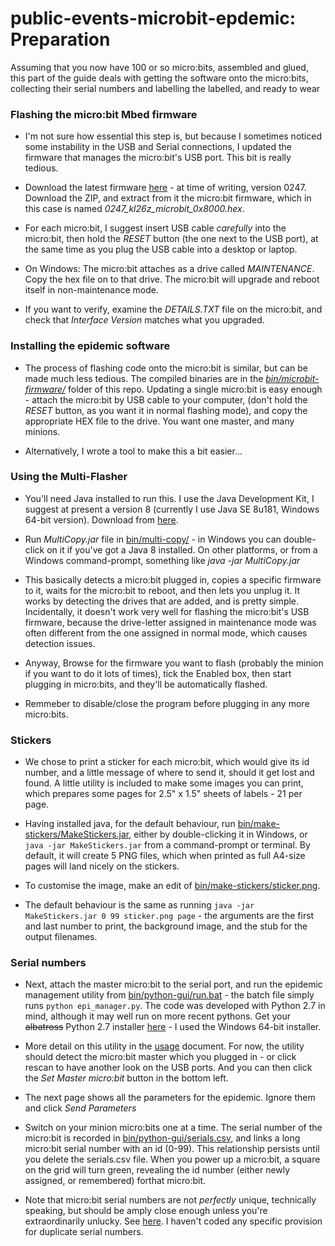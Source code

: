 # public-events-microbit-epdemic: Preparation

Assuming that you now have 100 or so micro:bits, assembled and glued,
this part of the guide deals with getting the software onto the 
micro:bits, collecting their serial numbers and labelling the 
labelled, and ready to wear

### Flashing the micro:bit Mbed firmware

* I'm not sure how essential this step is, but because I sometimes
noticed some instability in the USB and Serial connections, I
updated the firmware that manages the micro:bit's USB port. This bit is really tedious.

* Download the latest firmware [here](https://github.com/ARMmbed/DAPLink/releases) -
at time of writing, version 0247. Download the ZIP, and extract from it the
micro:bit firmware, which in this case is named _0247_kl26z_microbit_0x8000.hex_.

* For each micro:bit, I suggest insert USB cable _carefully_ into the
micro:bit, then hold the _RESET_ button (the one next to the USB port), at the same
time as you plug the USB cable into a desktop or laptop. 
* On Windows: The micro:bit attaches as a drive called _MAINTENANCE_. Copy the hex file on to that drive. 
The micro:bit will upgrade and reboot itself in non-maintenance mode.
* If you want to verify, examine the _DETAILS.TXT_ file on the micro:bit, and check
that _Interface Version_ matches what you upgraded.

### Installing the epidemic software

* The process of flashing code onto the micro:bit is similar, but can be made
much less tedious. The compiled binaries are in the [_bin/microbit-firmware/_](../bin/microbit-firmware/) folder of
this repo. Updating a single micro:bit is easy enough - attach the micro:bit by USB cable to
your computer, (don't hold the _RESET_ button, as you want it in normal flashing mode), and
copy the appropriate HEX file to the drive. You want one master, and many minions. 

* Alternatively, I wrote a tool to make this a bit easier...

### Using the Multi-Flasher

* You'll need Java installed to run this. I use the Java Development Kit, I suggest at
present a version 8 (currently I use Java SE 8u181, Windows 64-bit version). Download
from [here](http://www.oracle.com/technetwork/java/javase/downloads/index.html). 

* Run _MultiCopy.jar_ file in [bin/multi-copy/](../bin/multi-copy/) - in Windows you can double-click on it
if you've got a Java 8 installed. On other platforms, or from a Windows
command-prompt, something like _java -jar MultiCopy.jar_

* This basically detects a micro:bit plugged in, copies a specific firmware to it, waits
for the micro:bit to reboot, and then lets you unplug it. It works by detecting the drives
that are added, and is pretty simple. Incidentally, it doesn't work very well for flashing
the micro:bit's USB firmware, because the drive-letter assigned in maintenance mode was
often different from the one assigned in normal mode, which causes detection issues.

* Anyway, Browse for the firmware you want to flash (probably the minion if you want
to do it lots of times), tick the Enabled box, then start plugging in micro:bits, and
they'll be automatically flashed.

* Remmeber to disable/close the program before plugging in any more micro:bits.

### Stickers

* We chose to print a sticker for each micro:bit, which would give its id number, and
a little message of where to send it, should it get lost and found. A little utility is
included to make some images you can print, which prepares some pages for 2.5" x 1.5" sheets
of labels - 21 per page.

* Having installed java, for the default behaviour, run [bin/make-stickers/MakeStickers.jar](../bin/make-stickers/),
either by double-clicking it in Windows, or `java -jar MakeStickers.jar` from a command-prompt
or terminal. By default, it will create 5 PNG files, which when printed as full A4-size pages
will land nicely on the stickers.

* To customise the image, make an edit of [bin/make-stickers/sticker.png](../bin/make-stickers/sticker.png).

* The default behaviour is the same as running `java -jar MakeStickers.jar 0 99 sticker.png page` - the arguments are
the first and last number to print, the background image, and the stub for the output filenames.

### Serial numbers

* Next, attach the master micro:bit to the serial port, and run the epidemic management 
utility from [bin/python-gui/run.bat](../bin/python-gui) - the batch file simply runs
`python epi_manager.py`. The code was developed with Python 2.7 in mind, although it
may well run on more recent pythons. Get your ~~albatross~~ Python 2.7 installer [here](https://www.python.org/downloads/release/python-2715/) - 
I used the Windows 64-bit installer.

* More detail on this utility in the [usage](USE.md) document. For now, the utility should
detect the micro:bit master which you plugged in - or click rescan to have another look on
the USB ports. And you can then click the _Set Master micro:bit_ button in the bottom left.

* The next page shows all the parameters for the epidemic. Ignore them and click _Send Parameters_

* Switch on your minion micro:bits one at a time. The serial number of the micro:bit is recorded in [bin/python-gui/serials.csv](../bin/python-gui/serials.csv), and
links a long micro:bit serial number with an id (0-99). This relationship persists until you delete the serials.csv file. When you power up a micro:bit, a square
on the grid will turn green, revealing the id number (either newly assigned, or remembered) forthat micro:bit.

* Note that micro:bit serial numbers are not *perfectly* unique, technically speaking, but should be amply close enough unless you're
extraordinarily unlucky. See [here](https://support.microbit.org/support/solutions/articles/19000070728-how-to-read-the-device-serial-number). 
I haven't coded any specific provision for duplicate serial numbers.
